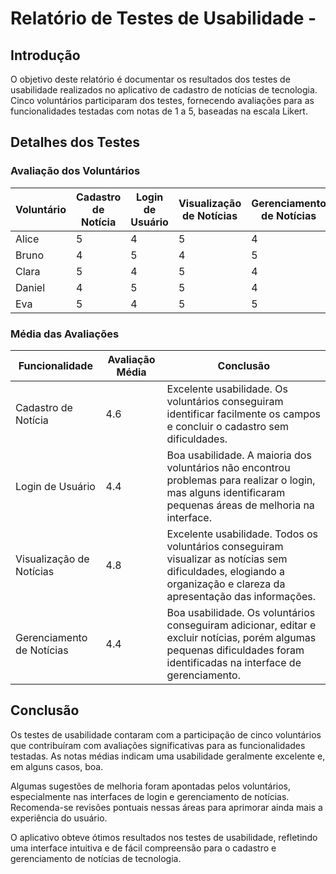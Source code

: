 
# Relatório de Testes de Usabilidade - 

## Introdução

O objetivo deste relatório é documentar os resultados dos testes de usabilidade realizados no aplicativo de cadastro de notícias de tecnologia. Cinco voluntários participaram dos testes, fornecendo avaliações para as funcionalidades testadas com notas de 1 a 5, baseadas na escala Likert.

## Detalhes dos Testes

### Avaliação dos Voluntários

| **Voluntário** | **Cadastro de Notícia** | **Login de Usuário** | **Visualização de Notícias** | **Gerenciamento de Notícias** |
|---|---|---|---|---|
| Alice | 5 | 4 | 5 | 4 |
| Bruno | 4 | 5 | 4 | 5 |
| Clara | 5 | 4 | 5 | 4 |
| Daniel | 4 | 5 | 5 | 4 |
| Eva | 5 | 4 | 5 | 5 |

### Média das Avaliações

| **Funcionalidade** | **Avaliação Média** | **Conclusão** |
|---|---|---|
| Cadastro de Notícia | 4.6 | Excelente usabilidade. Os voluntários conseguiram identificar facilmente os campos e concluir o cadastro sem dificuldades. |
| Login de Usuário | 4.4 | Boa usabilidade. A maioria dos voluntários não encontrou problemas para realizar o login, mas alguns identificaram pequenas áreas de melhoria na interface. |
| Visualização de Notícias | 4.8 | Excelente usabilidade. Todos os voluntários conseguiram visualizar as notícias sem dificuldades, elogiando a organização e clareza da apresentação das informações. |
| Gerenciamento de Notícias | 4.4 | Boa usabilidade. Os voluntários conseguiram adicionar, editar e excluir notícias, porém algumas pequenas dificuldades foram identificadas na interface de gerenciamento. |

## Conclusão

Os testes de usabilidade contaram com a participação de cinco voluntários que contribuíram com avaliações significativas para as funcionalidades testadas. As notas médias indicam uma usabilidade geralmente excelente e, em alguns casos, boa.

Algumas sugestões de melhoria foram apontadas pelos voluntários, especialmente nas interfaces de login e gerenciamento de notícias. Recomenda-se revisões pontuais nessas áreas para aprimorar ainda mais a experiência do usuário.

O aplicativo obteve ótimos resultados nos testes de usabilidade, refletindo uma interface intuitiva e de fácil compreensão para o cadastro e gerenciamento de notícias de tecnologia.



